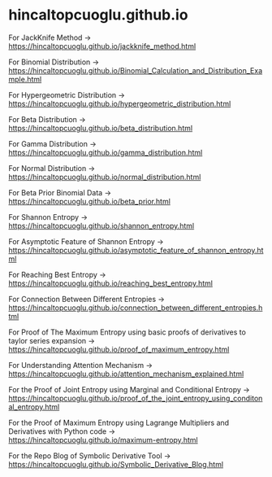 # hincaltopcuoglu.github.io
For JackKnife Method -> https://hincaltopcuoglu.github.io/jackknife_method.html

For Binomial Distribution -> https://hincaltopcuoglu.github.io/Binomial_Calculation_and_Distribution_Example.html

For Hypergeometric Distribution -> https://hincaltopcuoglu.github.io/hypergeometric_distribution.html

For Beta Distribution -> https://hincaltopcuoglu.github.io/beta_distribution.html

For Gamma Distribution -> https://hincaltopcuoglu.github.io/gamma_distribution.html

For Normal Distribution -> https://hincaltopcuoglu.github.io/normal_distribution.html

For Beta Prior Binomial Data -> https://hincaltopcuoglu.github.io/beta_prior.html

For Shannon Entropy -> https://hincaltopcuoglu.github.io/shannon_entropy.html

For Asymptotic Feature of Shannon Entropy -> https://hincaltopcuoglu.github.io/asymptotic_feature_of_shannon_entropy.html

For Reaching Best Entropy -> https://hincaltopcuoglu.github.io/reaching_best_entropy.html

For Connection Between Different Entropies -> https://hincaltopcuoglu.github.io/connection_between_different_entropies.html

For Proof of The Maximum Entropy using basic proofs of derivatives to taylor series expansion -> https://hincaltopcuoglu.github.io/proof_of_maximum_entropy.html

For Understanding Attention Mechanism -> https://hincaltopcuoglu.github.io/attention_mechanism_explained.html

For the Proof of Joint Entropy using Marginal and Conditional Entropy -> https://hincaltopcuoglu.github.io/proof_of_the_joint_entropy_using_conditonal_entropy.html

For the Proof of Maximum Entropy using Lagrange Multipliers and Derivatives with Python code -> https://hincaltopcuoglu.github.io/maximum-entropy.html

For the Repo Blog of Symbolic Derivative Tool -> https://hincaltopcuoglu.github.io/Symbolic_Derivative_Blog.html
